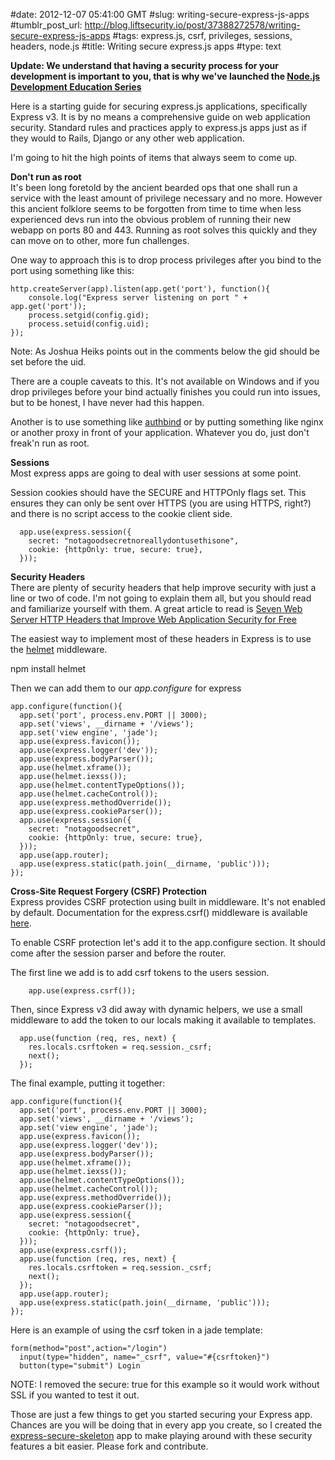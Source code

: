 #date: 2012-12-07 05:41:00 GMT
#slug: writing-secure-express-js-apps
#tumblr_post_url: http://blog.liftsecurity.io/post/37388272578/writing-secure-express-js-apps
#tags: express.js, csrf, privileges, sessions, headers, node.js
#title: Writing secure express.js apps
#type: text


**Update: We understand that having a security process for your development is important to you, that is why we've launched the [Node.js Development Education Series](https://liftsecurity.io/training)**

Here is a starting guide for securing express.js applications, specifically Express v3\. It is by no means a comprehensive guide on web application security. Standard rules and practices apply to express.js apps just as if they would to Rails, Django or any other web application.  
  
I'm going to hit the high points of items that always seem to come up.  
  
**Don't run as root**  
It's been long foretold by the ancient bearded ops that one shall run a service with the least amount of privilege necessary and no more. However this ancient folklore seems to be forgotten from time to time when less experienced devs run into the obvious problem of running their new webapp on ports 80 and 443\. Running as root solves this quickly and they can move on to other, more fun challenges.   
  
One way to approach this is to drop process privileges after you bind to the port using something like this:

    http.createServer(app).listen(app.get('port'), function(){  
        console.log("Express server listening on port " + app.get('port'));  
        process.setgid(config.gid);  
        process.setuid(config.uid);  
    });

Note: As Joshua Heiks points out in the comments below the gid should be set before the uid.

  
There are a couple caveats to this. It's not available on Windows and if you drop privileges before your bind actually finishes you could run into issues, but to be honest, I have never had this happen.  
  
Another is to use something like [authbind][0] or by putting something like nginx or another proxy in front of your application. Whatever you do, just don't freak'n run as root.  
  
**Sessions**  
Most express apps are going to deal with user sessions at some point.  
  
Session cookies should have the SECURE and HTTPOnly flags set. This ensures they can only be sent over HTTPS (you are using HTTPS, right?) and there is no script access to the cookie client side.

      app.use(express.session({  
        secret: "notagoodsecretnoreallydontusethisone",  
        cookie: {httpOnly: true, secure: true},  
      }));

  
**Security Headers**  
There are plenty of security headers that help improve security with just a line or two of code. I'm not going to explain them all, but you should read and familiarize yourself with them. A great article to read is [Seven Web Server HTTP Headers that Improve Web Application Security for Free][1]  
  
The easiest way to implement most of these headers in Express is to use the [helmet][2] middleware.  
  
npm install helmet  
  
Then we can add them to our _app.configure_ for express

    app.configure(function(){  
      app.set('port', process.env.PORT || 3000);  
      app.set('views', __dirname + '/views');  
      app.set('view engine', 'jade');  
      app.use(express.favicon());  
      app.use(express.logger('dev'));  
      app.use(express.bodyParser());  
      app.use(helmet.xframe());  
      app.use(helmet.iexss());  
      app.use(helmet.contentTypeOptions());  
      app.use(helmet.cacheControl());  
      app.use(express.methodOverride());  
      app.use(express.cookieParser());  
      app.use(express.session({  
        secret: "notagoodsecret",  
        cookie: {httpOnly: true, secure: true},  
      }));  
      app.use(app.router);  
      app.use(express.static(path.join(__dirname, 'public')));  
    });

  
  
**Cross-Site Request Forgery (CSRF) Protection**   
Express provides CSRF protection using built in middleware. It's not enabled by default. Documentation for the express.csrf() middleware is available [here][3].  
  
To enable CSRF protection let's add it to the app.configure section. It should come after the session parser and before the router.  
  
The first line we add is to add csrf tokens to the users session.

        app.use(express.csrf());

Then, since Express v3 did away with dynamic helpers, we use a small middleware to add the token to our locals making it available to templates.

      app.use(function (req, res, next) {  
        res.locals.csrftoken = req.session._csrf;  
        next();  
      });

  
The final example, putting it together:

    app.configure(function(){  
      app.set('port', process.env.PORT || 3000);  
      app.set('views', __dirname + '/views');  
      app.set('view engine', 'jade');  
      app.use(express.favicon());  
      app.use(express.logger('dev'));  
      app.use(express.bodyParser());  
      app.use(helmet.xframe());  
      app.use(helmet.iexss());  
      app.use(helmet.contentTypeOptions());  
      app.use(helmet.cacheControl());  
      app.use(express.methodOverride());  
      app.use(express.cookieParser());  
      app.use(express.session({  
        secret: "notagoodsecret",  
        cookie: {httpOnly: true},  
      }));  
      app.use(express.csrf());  
      app.use(function (req, res, next) {  
        res.locals.csrftoken = req.session._csrf;  
        next();  
      });  
      app.use(app.router);  
      app.use(express.static(path.join(__dirname, 'public')));  
    });

  
Here is an example of using the csrf token in a jade template:

    form(method="post",action="/login")  
      input(type="hidden", name="_csrf", value="#{csrftoken}")  
      button(type="submit") Login

  
NOTE: I removed the secure: true for this example so it would work without SSL if you wanted to test it out.  
  
Those are just a few things to get you started securing your Express app. Chances are you will be doing that in every app you create, so I created the [express-secure-skeleton][4] app to make playing around with these security features a bit easier. Please fork and contribute.

[0]: http://manpages.ubuntu.com/manpages/hardy/man1/authbind.1.html
[1]: http://recxltd.blogspot.com/2012/03/seven-web-server-http-headers-that.html
[2]: http://github.com/evilpacket/helmet
[3]: http://expressjs.com/api.html#csrf
[4]: https://github.com/evilpacket/express-secure-skeleton